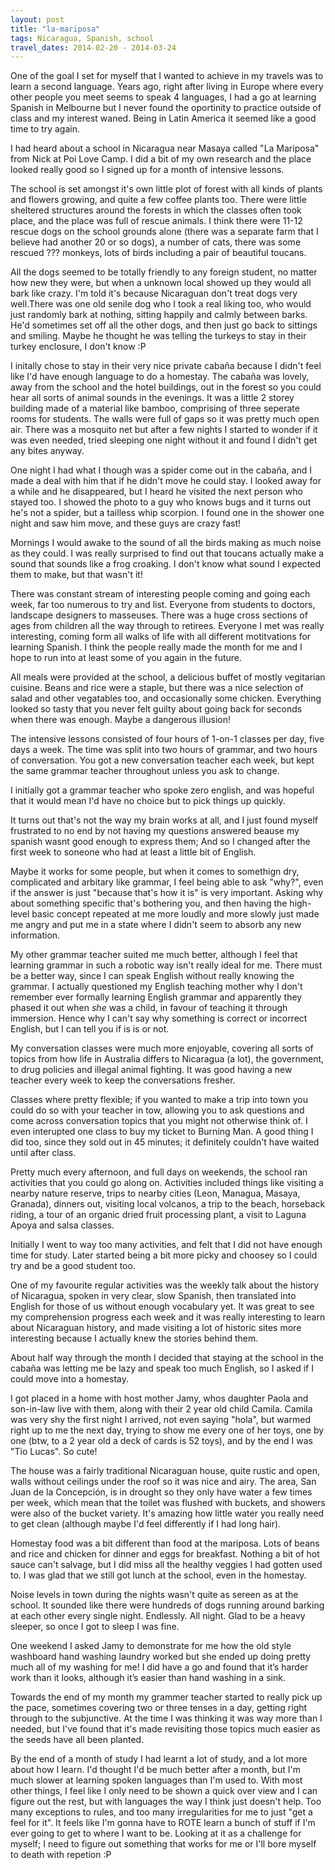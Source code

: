 ```yaml
---
layout: post
title: "la-mariposa"
tags: Nicaragua, Spanish, school
travel_dates: 2014-02-20 - 2014-03-24
---
```


One of the goal I set for myself that I wanted to achieve in my travels was to
learn a second language. Years ago, right after living in Europe where every other
people you meet seems to speak 4 languages, I had a go at learning Spanish in
Melbourne but I never found the oportinity to practice outside of class and my
interest waned. Being in Latin America it seemed like a good time to try again.

<!-- more -->

I had heard about a school in Nicaragua near Masaya called "La Mariposa" from
Nick at Poi Love Camp. I did a bit of my own research and the place looked
really good so I signed up for a month of intensive lessons.

The school is set amongst it's own little plot of forest with all kinds of
plants and flowers growing, and quite a few coffee plants too. There were little
sheltered structures around the forests in which the classes often took place,
and the place was full of rescue animals. I think there were 11-12 rescue dogs
on the school grounds alone (there was a separate farm that I believe had
another 20 or so dogs), a number of cats, there was some rescued ??? monkeys,
lots of birds including a pair of beautiful toucans.

All the dogs seemed to be totally friendly to any foreign student, no matter how
new they were, but when a unknown local showed up they would all bark like
crazy. I'm told it's because Nicaraguan don't treat dogs very well.There was one
old senile dog who I took a real liking too, who would just randomly bark at
nothing, sitting happily and calmly between barks. He'd sometimes set off all
the other dogs, and then just go back to sittings and smiling. Maybe he thought
he was telling the turkeys to stay in their turkey enclosure, I don't know :P


I initally chose to stay in their very nice private cabaña because I didn't feel
like I'd have enough language to do a homestay. The cabaña was lovely, away from
the school and the hotel buildings, out in the forest so you could hear all
sorts of animal sounds in the evenings. It was a little 2 storey building made
of a material like bamboo, comprising of three seperate rooms for students. The
walls were full of gaps so it was pretty much open air. There was a mosquito net
but after a few nights I started to wonder if it was even needed, tried sleeping
one night without it and found I didn't get any bites anyway.

One night I had what I though was a spider come out in the cabaña, and I made a
deal with him that if he didn't move he could stay. I looked away for a while
and he disappeared, but I heard he visited the next person who stayed too. I
showed the photo to a guy who knows bugs and it turns out he's not a spider, but
a tailless whip scorpion. I found one in the shower one night and saw him move,
and these guys are crazy fast!

Mornings I would awake to the sound of all the birds making as much noise as
they could. I was really surprised to find out that toucans actually make a
sound that sounds like a frog croaking. I don't know what sound I expected them
to make, but that wasn't it!

There was constant stream of interesting people coming and going each week, far
too numerous to try and list. Everyone from students to doctors, landscape
designers to masseuses. There was a huge cross sections of ages from children
all the way through to retirees. Everyone I met was really interesting, coming
form all walks of life with all different motitvations for learning Spanish. I
think the people really made the month for me and I hope to run into at least
some of you again in the future.

All meals were provided at the school, a delicious buffet of mostly vegitarian
cuisine. Beans and rice were a staple, but there was a nice selection of salad
and other vegatables too, and occasionally some chicken. Everything looked so
tasty that you never felt guilty about going back for seconds when there was
enough. Maybe a dangerous illusion!

The intensive lessons consisted of four hours of 1-on-1 classes per day, five
days a week. The time was split into two hours of grammar, and two hours of
conversation. You got a new conversation teacher each week, but kept the same
grammar teacher throughout unless you ask to change.

I initially got a grammar teacher who spoke zero english, and was hopeful that
it would mean I'd have no choice but to pick things up quickly.

It turns out that's not the way my brain works at all, and I just found myself
frustrated to no end by not having my questions answered beause my spanish wasnt
good enough to express them; And so I changed after the first week to soneone
who had at least a little bit of English.

Maybe it works for some people, but when it comes to somethign dry, complicated
and arbitary like grammar, I feel being able to ask "why?", even if the answer
is just "because that's how it is" is very important. Asking why about something
specific that's bothering you, and then having the high-level basic concept
repeated at me more loudly and more slowly just made me angry and put me in a
state where I didn't seem to absorb any new information.

My other grammar teacher suited me much better, although I feel that learning
grammar in such a robotic way isn't really ideal for me. There must be a better
way, since I can speak English without really knowing the grammar. I actually
questioned my English teaching mother why I don't remember ever formally
learning English grammar and apparently they phased it out when _she_ was a
child, in favour of teaching it through immersion. Hence why I can't say why
something is correct or incorrect English, but I can tell you if is is or not.

My conversation classes were much more enjoyable, covering all sorts of topics
from how life in Australia differs to Nicaragua (a lot), the government, to drug
policies and illegal animal fighting. It was good having a new teacher every
week to keep the conversations fresher.

Classes where pretty flexible; if you wanted to make a trip into town you could
do so with your teacher in tow, allowing you to ask questions and come across
conversation topics that you might not otherwise think of. I even interupted one
class to buy my ticket to Burning Man. A good thing I did too, since they sold
out in 45 minutes; it definitely couldn't have waited until after class.

Pretty much every afternoon, and full days on weekends, the school ran
activities that you could go along on.  Activities included things like visiting
a nearby nature reserve, trips to nearby cities (Leon, Managua, Masaya,
Granada), dinners out, visiting local volcanos, a trip to the beach, horseback
riding, a tour of an organic dried fruit processing plant, a visit to Laguna
Apoya and salsa classes.

Initially I went to way too many activities, and felt that I did not have enough
time for study. Later started being a bit more picky and choosey so I could try
and be a good student too.

One of my favourite regular activities was the weekly talk about the history of
Nicaragua, spoken in very clear, slow Spanish, then translated into English for
those of us without enough vocabulary yet. It was great to see my comprehension
progress each week and it was really interesting to learn about Nicaraguan
history, and made visiting a lot of historic sites more interesting because I
actually knew the stories behind them.

About half way through the month I decided that staying at the school in the
cabaña was letting me be lazy and speak too much English, so I asked if I could
move into a homestay.

I got placed in a home with host mother Jamy, whos daughter Paola and son-in-law
live with them, along with their 2 year old child Camila. Camila was very shy
the first night I arrived, not even saying "hola", but warmed right up to me the
next day, trying to show me every one of her toys, one by one (btw, to a 2 year
old a deck of cards is 52 toys), and by the end I was "Tio Lucas". So cute!

The house was a fairly traditional Nicaraguan house, quite rustic and open,
walls without ceilings under the roof so it was nice and airy. The area, San
Juan de la Concepción, is in drought so they only have water a few times per
week, which mean that the toilet was flushed with buckets, and showers were also
of the bucket variety. It's amazing how little water you really need to get
clean (although maybe I'd feel differently if I had long hair).

Homestay food was a bit different than food at the mariposa. Lots of beans and
rice and chicken for dinner and eggs for breakfast. Nothing a bit of hot sauce
can't salvage, but I did miss all the healthy veggies I had gotten used to. I
was glad that we still got lunch at the school, even in the homestay.

Noise levels in town during the nights wasn't quite as sereen as at the school.
It sounded like there were hundreds of dogs running around barking at each other
every single night. Endlessly. All night. Glad to be a heavy sleeper, so once I
got to sleep I was fine.

One weekend I asked Jamy to demonstrate for me how the old style washboard hand
washing laundry worked but she ended up doing pretty much all of my washing for
me! I did have a go and found that it’s harder work than it looks, although it’s
easier than hand washing in a sink.

Towards the end of my month my grammer teacher started to really pick up the
pace, sometimes covering two or three tenses in a day, getting right through to
the subjunctive. At the time I was thinking it was way more than I needed, but
I've found that it's made revisiting those topics much easier as the seeds have
all been planted.

By the end of a month of study I had learnt a lot of study, and a lot more about
how I learn. I'd thought I'd be much better after a month, but I'm much slower
at learning spoken languages than I'm used to. With most other things, I feel
like I only need to be shown a quick over view and I can figure out the rest,
but with languages the way I think just doesn't help. Too many exceptions to
rules, and too many irregularities for me to just "get a feel for it". It feels
like I'm gonna have to ROTE learn a bunch of stuff if I'm ever going to get to
where I want to be. Looking at it as a challenge for myself; I need to figure
out something that works for me or I'll bore myself to death with repetion :P
